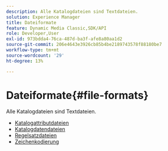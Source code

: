 ```yaml
---
description: Alle Katalogdateien sind Textdateien.
solution: Experience Manager
title: Dateiformate
feature: Dynamic Media Classic,SDK/API
role: Developer,User
exl-id: 973bdda4-76ca-487d-ba3f-afe8a80aa1d2
source-git-commit: 206e4643e3926cb85b4be2189743578f88180be7
workflow-type: tm+mt
source-wordcount: '29'
ht-degree: 13%

---
```


# Dateiformate{#file-formats}

Alle Katalogdateien sind Textdateien.

* [Katalogattributdateien](r-catalog-attribute-files.md)
* [Katalogdatendateien](r-catalog-data-files.md)
* [Regelsatzdateien](r-rule-set-files.md)
* [Zeichenkodierung](r-is-cat-character-encoding.md)
